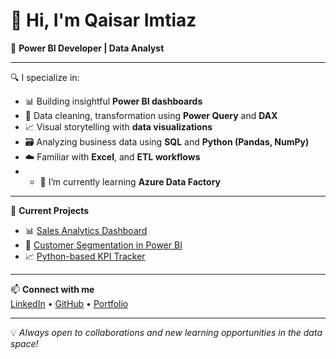 # 👋 Hi, I'm Qaisar Imtiaz

🎯 **Power BI Developer | Data Analyst**

---

🔍 I specialize in:
- 📊 Building insightful **Power BI dashboards**
- 🧹 Data cleaning, transformation using **Power Query** and **DAX**
- 📈 Visual storytelling with **data visualizations**
- 🗃️ Analyzing business data using **SQL** and **Python (Pandas, NumPy)**
- ☁️ Familiar with **Excel**, and **ETL workflows**
- - 🌱 I’m currently learning **Azure Data Factory**

---

📁 **Current Projects**  
- 📊 [Sales Analytics Dashboard](#)  
- 📍 [Customer Segmentation in Power BI](#)  
- 📈 [Python-based KPI Tracker](#)

---

📫 **Connect with me**  
[LinkedIn](https://www.linkedin.com/in/qaisar-imtiaz-5a168a15/) • [GitHub](https://github.com/qaskhk) • [Portfolio](https://sites.google.com/view/qaisarimtiaz/)

---

💡 *Always open to collaborations and new learning opportunities in the data space!*


<!--
**qaskhk/qaskhk** is a ✨ _special_ ✨ repository because its `README.md` (this file) appears on your GitHub profile.

Here are some ideas to get you started:

- 🔭 I’m currently working on ...
- 🌱 I’m currently learning ...
- 👯 I’m looking to collaborate on ...
- 🤔 I’m looking for help with ...
- 💬 Ask me about ...
- 📫 How to reach me: ...
- 😄 Pronouns: ...
- ⚡ Fun fact: ...
-->
